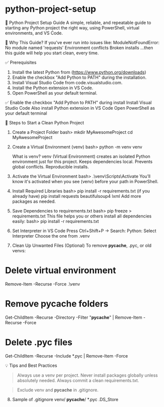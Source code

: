 # python-project-setup

🐍 Python Project Setup Guide
A simple, reliable, and repeatable guide to starting any Python project the right way, using PowerShell, virtual environments, and VS Code.

📌 Why This Guide?
If you've ever run into issues like:
ModuleNotFoundError: No module named 'requests'
Environment conflicts
Broken installs ...then this guide will help you start clean, every time.

✅ Prerequisites
1) Install the latest Python from (https://www.python.org/downloads)
2) Enable the checkbox "Add Python to PATH" during the installation.
3) Install Visual Studio Code from code.visualstudio.com.
4) Install the Python extension in VS Code.
5) Open PowerShell as your default terminal.

✅ Enable the checkbox "Add Python to PATH" during install
Install Visual Studio Code
Also install Python extension in VS Code
Open PowerShell as your default terminal

🚀 Steps to Start a Clean Python Project
1. Create a Project Folder
bash>
    mkdir MyAwesomeProject
    cd MyAwesomeProject

2. Create a Virtual Environment (venv)
bash>
    python -m venv venv

    What is venv?
        venv (Virtual Environment) creates an isolated Python environment just for this project.
        Keeps dependencies local.
        Prevents global conflicts.
        Reproducible installs.


3. Activate the Virtual Environment
bash>
    .\venv\Scripts\Activate
You’ll know it's activated when you see (venv) before your path in PowerShell.

4. Install Required Libraries
bash>
    pip install -r requirements.txt  (if you already have)
    pip install requests beautifulsoup4 lxml
Add more packages as needed.

5. Save Dependencies to requirements.txt
bash>
    pip freeze > requirements.txt
This file helps you or others install all dependencies easily:
bash>
    pip install -r requirements.txt

6. Set Interpreter in VS Code
    Press Ctrl+Shift+P → Search: Python: Select Interpreter
    Choose the one from .venv

7. Clean Up Unwanted Files (Optional)
To remove __pycache__, .pyc, or old venvs:

# Delete virtual environment
Remove-Item -Recurse -Force .\venv

# Remove __pycache__ folders
Get-ChildItem -Recurse -Directory -Filter "__pycache__" | Remove-Item -Recurse -Force

# Delete .pyc files
Get-ChildItem -Recurse -Include *.pyc | Remove-Item -Force

💡 Tips and Best Practices
> Always use a venv per project.
> Never install packages globally unless absolutely needed.
> Always commit a clean requirements.txt.

> Exclude venv and __pycache__ in .gitignore.

8. Sample of .gitignore
    venv/
    __pycache__/
    *.pyc
    .DS_Store
